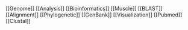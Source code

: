 [[Genome]]
[[Analysis]]
[[Bioinformatics]]
[[Muscle]]
[[BLAST]]
[[Alignment]]
[[Phylogenetic]]
[[GenBank]]
[[Visualization]]
[[Pubmed]]
[[Clustal]]
